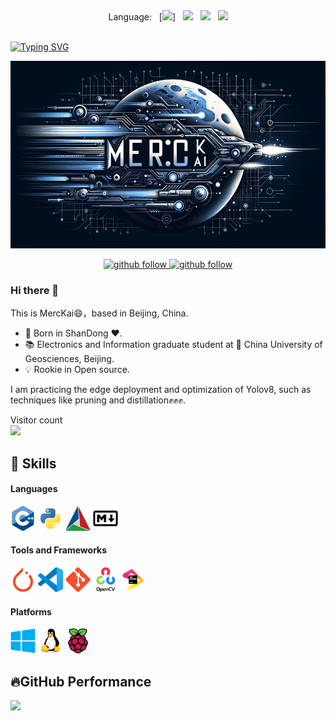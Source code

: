 <div align="center">
  Language:
  &nbsp;
  [<a title="English" href="./README.md"><kbd><img width="20px" src="https://flagicons.lipis.dev/flags/4x3/gb.svg"></kbd></a>]
  &nbsp;
  <a title="Chinese" href="./README-Zh.md"><kbd><img width="20px" src="https://flagicons.lipis.dev/flags/4x3/cn.svg"></kbd></a>
  &nbsp;
  <a title="Japanese" href="./README.ja.md"><kbd><img width="20px" src="https://flagicons.lipis.dev/flags/4x3/jp.svg"></kbd></a> 
  &nbsp;
  <a title="Korean" href="./README.kr.md"><kbd><img width="20px" src="https://flagicons.lipis.dev/flags/4x3/kr.svg"></kbd></a> 
  <br/>
  <br/>
</div>
  <p align="left">
  <a href="https://github.com/MercKAi">
  <img src="https://readme-typing-svg.demolab.com?font=Fira+Code&pause=100&multiline=true&random=false&width=500&height=80&lines=Liu+Chenyue+%7C+CUGB;Rookie+AI+Engineer+%7C+CV;DeepLearning+Model+Deploying+%7C+Training" alt="Typing SVG" />  
    <p align="center">
    <img src="https://github.com/MercKAi/MercKAi/blob/main/img/merkai.png" width="600" height="300">
    </p>
  </a>
  </p>
  
<p align="center"> 
<a href="https://github.com/MercKAi"> 
    <img src="https://komarev.com/ghpvc/?username=MercKAi&color=blue" height="25px" alt="github follow" /> 
</a>
<a href="https://github.com/MercKAi?tab=followers"> 
    <img src="https://img.shields.io/github/followers/MercKAi?label=Followers&style=plastic" height="25px" alt="github follow" /> </a>
</p> 



### Hi there 👋

This is MercKai😄，based in Beijing, China. 
- 📍 Born in ShanDong ❤.
- 📚 Electronics and Information graduate student at 🏫 China University of Geosciences, Beijing.
- 💡 Rookie in Open source. 

I am practicing the edge deployment and optimization of Yolov8, such as techniques like pruning and distillation✊✊✊.

<p align="left"> 
  Visitor count<br>
  <img src="https://profile-counter.glitch.me/MerKAi/count.svg" />
</p>

## 🧰 Skills

#### Languages

<p align="left"> 
  <a title="C++" href="https://isocpp.org/" target="_blank" rel="noreferrer"><img src="https://raw.githubusercontent.com/devicons/devicon/master/icons/cplusplus/cplusplus-original.svg" alt="c++" width="40" height="40"/></a> 
  <a title="Python" href="https://www.python.org" target="_blank" rel="noreferrer"><img src="https://raw.githubusercontent.com/devicons/devicon/master/icons/python/python-original.svg" alt="python" width="40" /></a> 
  <a title="CMake" href="https://cmake.org/" target="_blank" rel="noreferrer"><img src="https://raw.githubusercontent.com/devicons/devicon/master/icons/cmake/cmake-original.svg" alt="CMake" width="40" height="40"/></a>
  <a title="Markdown" href="https://markdown.com.cn/" target="_blank" rel="noreferrer"><img src="https://github.com/devicons/devicon/blob/master/icons/markdown/markdown-original.svg" alt="Markdown" width="40" height="40"/></a>
</p>

#### Tools and Frameworks

<p align="left"> 
  <a title="PyTorch" href="https://pytorch.org" target="_blank" rel="noreferrer"><img src="https://github.com/devicons/devicon/blob/master/icons/pytorch/pytorch-original.svg" alt="PyTorch" width="40" height="40"/></a> 
  <a title="VSCode" href="https://code.visualstudio.com/" target="_blank" rel="noreferrer"><img src="https://raw.githubusercontent.com/devicons/devicon/master/icons/vscode/vscode-original.svg" alt="VSCode" width="40" height="40"/></a>
  <a title="Git" href="https://git-scm.com/" target="_blank" rel="noreferrer"><img src="https://raw.githubusercontent.com/devicons/devicon/master/icons/git/git-original.svg" alt="git" width="40" height="40"/></a> 
  <a title="OpenCV" href="https://opencv.org/" target="_blank" rel="noreferrer"><img src="https://raw.githubusercontent.com/devicons/devicon/master/icons/opencv/opencv-original-wordmark.svg" alt="opencv" width="40" height="40"/></a> 
  <a title="JetbrainsToolBox" href="https://www.jetbrains.com/" target="_blank" rel="noreferrer"><img src="https://github.com/devicons/devicon/blob/master/icons/jetbrains/jetbrains-original.svg" alt="PyCharm" width="40" height="40"/></a>
</p>

#### Platforms

<p align="left">
  <a title="Microsoft Windows" href="https://www.microsoft.com/windows" target="_blank" rel="noreferrer"><img src="https://raw.githubusercontent.com/devicons/devicon/master/icons/windows8/windows8-original.svg" alt="windows" width="40" height="40"/></a> 
  <a title="Linux" href="https://www.linux.org/" target="_blank" rel="noreferrer"><img src="https://raw.githubusercontent.com/devicons/devicon/master/icons/linux/linux-original.svg" alt="linux" width="40" height="40"/></a> 
  <a title="Raspberry Pi" href="https://www.raspberrypi.com/" target="_blank" rel="noreferrer"><img src="https://raw.githubusercontent.com/devicons/devicon/master/icons/raspberrypi/raspberrypi-original.svg" alt="raspberrypi" width="40" height="40"/></a> 
</p>

## 🔥GitHub Performance

<img style="width: 50%" align="medium" src="https://github-readme-stats.vercel.app/api?username=MerKAi&show_icons=true&hide_border=true&count_private=true" />

